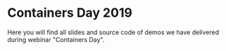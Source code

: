 # Containers Day 2019
Here you will find all slides and source code of demos we have delivered during webinar "Containers Day".

